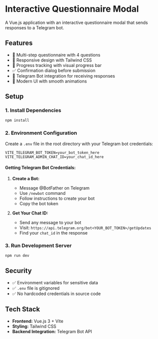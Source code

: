 # Interactive Questionnaire Modal

A Vue.js application with an interactive questionnaire modal that sends responses to a Telegram bot.

## Features

- 🎯 Multi-step questionnaire with 4 questions
- 📱 Responsive design with Tailwind CSS
- 🔄 Progress tracking with visual progress bar
- ✅ Confirmation dialog before submission
- 📨 Telegram Bot integration for receiving responses
- 🎨 Modern UI with smooth animations

## Setup

### 1. Install Dependencies
```bash
npm install
```

### 2. Environment Configuration

Create a `.env` file in the root directory with your Telegram bot credentials:

```env
VITE_TELEGRAM_BOT_TOKEN=your_bot_token_here
VITE_TELEGRAM_ADMIN_CHAT_ID=your_chat_id_here
```

#### Getting Telegram Bot Credentials:

1. **Create a Bot:**
   - Message @BotFather on Telegram
   - Use `/newbot` command
   - Follow instructions to create your bot
   - Copy the bot token

2. **Get Your Chat ID:**
   - Send any message to your bot
   - Visit: `https://api.telegram.org/bot<YOUR_BOT_TOKEN>/getUpdates`
   - Find your `chat_id` in the response

### 3. Run Development Server
```bash
npm run dev
```

## Security

- ✅ Environment variables for sensitive data
- ✅ `.env` file is gitignored
- ✅ No hardcoded credentials in source code

## Tech Stack

- **Frontend:** Vue.js 3 + Vite
- **Styling:** Tailwind CSS
- **Backend Integration:** Telegram Bot API
